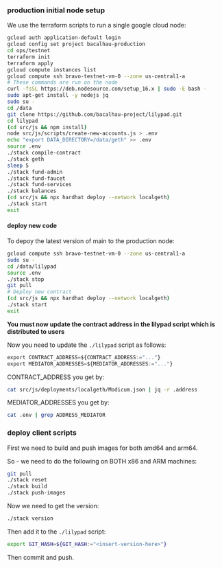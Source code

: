 ### production initial node setup

We use the terraform scripts to run a single google cloud node:

```bash
gcloud auth application-default login
gcloud config set project bacalhau-production
cd ops/testnet
terraform init
terraform apply
gcloud compute instances list
gcloud compute ssh bravo-testnet-vm-0 --zone us-central1-a
# These commands are run on the node
curl -fsSL https://deb.nodesource.com/setup_16.x | sudo -E bash -
sudo apt-get install -y nodejs jq
sudo su -
cd /data
git clone https://github.com/bacalhau-project/lilypad.git
cd lilypad
(cd src/js && npm install)
node src/js/scripts/create-new-accounts.js > .env
echo "export DATA_DIRECTORY=/data/geth" >> .env
source .env
./stack compile-contract
./stack geth
sleep 5
./stack fund-admin
./stack fund-faucet
./stack fund-services
./stack balances
(cd src/js && npx hardhat deploy --network localgeth)
./stack start
exit
```

#### deploy new code

To depoy the latest version of main to the production node:

```bash
gcloud compute ssh bravo-testnet-vm-0 --zone us-central1-a
sudo su -
cd /data/lilypad
source .env
./stack stop
git pull
# Deploy new contract
(cd src/js && npx hardhat deploy --network localgeth)
./stack start
exit
```

**You must now update the contract address in the lilypad script which is distributed to users**

Now you need to update the `./lilypad` script as follows:

```python
export CONTRACT_ADDRESS=${CONTRACT_ADDRESS:="..."}
export MEDIATOR_ADDRESSES=${MEDIATOR_ADDRESSES:="..."}
```

CONTRACT_ADDRESS you get by:

```bash
cat src/js/deployments/localgeth/Modicum.json | jq -r .address
```

MEDIATOR_ADDRESSES you get by:

```bash
cat .env | grep ADDRESS_MEDIATOR
```


### deploy client scripts

First we need to build and push images for both amd64 and arm64.

So - we need to do the following on BOTH x86 and ARM machines:

```bash
git pull
./stack reset
./stack build
./stack push-images
```

Now we need to get the version:

```bash
./stack version
```

Then add it to the `./lilypad` script:

```bash
export GIT_HASH=${GIT_HASH:="<insert-version-here>"}
```

Then commit and push.
